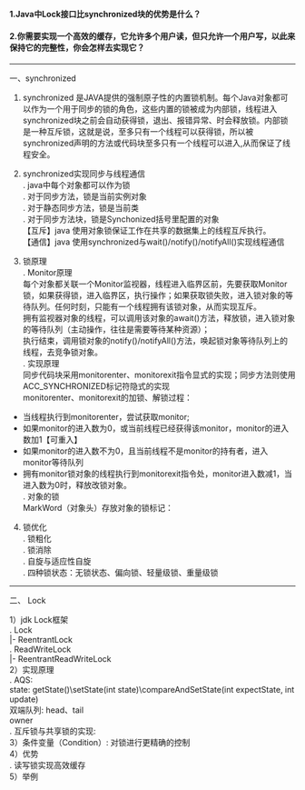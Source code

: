 #### 1.Java中Lock接口比synchronized块的优势是什么？
#### 2.你需要实现一个高效的缓存，它允许多个用户读，但只允许一个用户写，以此来保持它的完整性，你会怎样去实现它？
---

一、synchronized</br>
1) synchronized 是JAVA提供的强制原子性的内置锁机制。每个Java对象都可以作为一个用于同步的锁的角色，这些内置的锁被成为内部锁，线程进入synchronized块之前会自动获得锁，退出、报错异常、时会释放锁。内部锁是一种互斥锁，这就是说，至多只有一个线程可以获得锁，所以被synchronized声明的方法或代码块至多只有一个线程可以进入,从而保证了线程安全。</br>
2) synchronized实现同步与线程通信 </br>
  . java中每个对象都可以作为锁 </br>
  . 对于同步方法，锁是当前实例对象 </br>
  . 对于静态同步方法，锁是当前类 </br>
  . 对于同步方法块，锁是Synchonized括号里配置的对象 </br>
    【互斥】java 使用对象锁保证工作在共享的数据集上的线程互斥执行。 </br>
    【通信】java 使用synchronized与wait()/notify()/notifyAll()实现线程通信 </br>
 
 3) 锁原理 </br>
  . Monitor原理  </br>
  每个对象都关联一个Monitor监视器，线程进入临界区前，先要获取Monitor锁，如果获得锁，进入临界区，执行操作；如果获取锁失败，进入锁对象的等待队列。任何时刻，只能有一个线程拥有该锁对象，从而实现互斥。 </br>
  拥有监视器对象的线程，可以调用该对象的await()方法，释放锁，进入锁对象的等待队列（主动操作，往往是需要等待某种资源）； </br>
  执行结束，调用锁对象的notify()/notifyAll()方法，唤起锁对象等待队列上的线程，去竞争锁对象。</br>
 . 实现原理 </br>
 同步代码块采用monitorenter、monitorexit指令显式的实现；同步方法则使用ACC_SYNCHRONIZED标记符隐式的实现 </br>
 monitorenter、monitorexit的加锁、解锁过程：</br>
 * 当线程执行到monitorenter，尝试获取monitor; </br>
 * 如果monitor的进入数为0，或当前线程已经获得该monitor，monitor的进入数加1【可重入】 </br>
 * 如果monitor的进入数不为0，且当前线程不是monitor的持有者，进入monitor等待队列  </br>
 * 拥有monitor锁对象的线程执行到monitorexit指令处，monitor进入数减1，当进入数为0时，释放改锁对象。  </br>
 . 对象的锁 </br>
 MarkWord（对象头）存放对象的锁标记： </br>

4) 锁优化 </br>
  . 锁粗化 </br>
  . 锁消除 </br>
  . 自旋与适应性自旋 </br>
  . 四种锁状态：无锁状态、偏向锁、轻量级锁、重量级锁 </br>

---

二、 Lock </br>

1）jdk Lock框架</br>
  . Lock   </br>
    |- ReentrantLock  </br>
  . ReadWriteLock  </br>
    |- ReentrantReadWriteLock  </br>
2）实现原理 </br>
  . AQS:</br>
    state: getState()\setState(int state)\compareAndSetState(int expectState, int update) </br>
    双端队列: head、tail </br>
    owner </br>
  . 互斥锁与共享锁的实现: </br>
3）条件变量（Condition）: 对锁进行更精确的控制  </br>
4）优势 </br>
  . 读写锁实现高效缓存 </br>
5）举例
